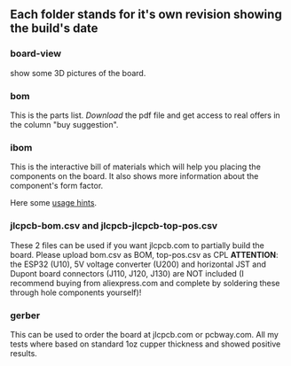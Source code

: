 ## Each folder stands for it's own revision showing the build's date

### board-view
show some 3D pictures of the board.

### bom
This is the parts list. *Download* the pdf file and get access to real offers in the column "buy suggestion".

### ibom
This is the interactive bill of materials which will help you placing the components on the board. It also shows more information about the component's form factor.

Here some [usage hints](https://github.com/openscopeproject/InteractiveHtmlBom/wiki/Usage#bom-page-mouse-actions).

### jlcpcb-bom.csv and jlcpcb-jlcpcb-top-pos.csv
These 2 files can be used if you want jlcpcb.com to partially build the board. Please upload bom.csv as BOM, top-pos.csv as CPL
**ATTENTION**: the ESP32 (U10), 5V voltage converter (U200) and horizontal JST and Dupont board connectors (J110, J120, J130) are NOT included (I recommend buying from aliexpress.com and complete by soldering these through hole components yourself)!

### gerber
This can be used to order the board at jlcpcb.com or pcbway.com. All my tests where based on standard 1oz cupper thickness and showed positive results.
